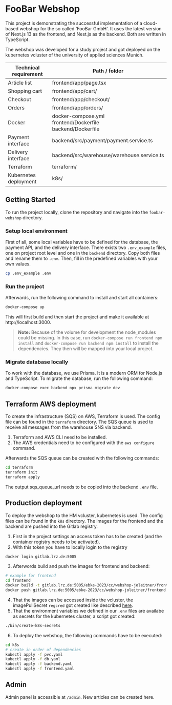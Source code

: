 # FooBar Webshop

This project is demonstrating the successful implementation of a cloud-based webshop for the so called 'FooBar GmbH'.
It uses the latest version of Next.js 13 as the frontend, and Nest.js as the backend. Both are written in TypeScript.

The webshop was developed for a study project and got deployed on the kubernetes vcluster of the university of applied sciences Munich.

| **Technical requirement** | **Path / folder**                                                 |
| ------------------------- | ----------------------------------------------------------------- |
| Article list              | frontend/app/page.tsx                                             |
| Shopping cart             | frontend/app/cart/                                                |
| Checkout                  | frontend/app/checkout/                                            |
| Orders                    | frontend/app/orders/                                              |
| Docker                    | docker-compose.yml <br>frontend/Dockerfile <br>backend/Dockerfile |
| Payment interface         | backend/src/payment/payment.service.ts                            |
| Delivery interface        | backend/src/warehouse/warehouse.service.ts                        |
| Terraform                 | terraform/                                                        |
| Kubernetes deployment     | k8s/                                                              |

## Getting Started

To run the project locally, clone the repository and navigate into the `foobar-webshop` directory.

### Setup local environment

First of all, some local variables have to be defined for the database, the payment API, and the delivery interface.
There exists two `.env_example` files, one on project root level and one in the `backend` directory.
Copy both files and rename them to `.env`. Then, fill in the predefined variables with your own values.

```bash
cp .env_example .env
```

### Run the project

Afterwards, run the following command to install and start all containers:

```bash
docker-compose up
```

This will first build and then start the project and make it available at http://localhost:3000.

> **Note:** Because of the volume for development the node_modules could be missing.
> In this case, run `docker-compose run frontend npm install` and `docker-compose run backend npm install` to install the dependencies. They then will be mapped into your local project.

### Migrate database locally

To work with the database, we use Prisma. It is a modern ORM for Node.js and TypeScript.
To migrate the database, run the following command:

```bash
docker-compose exec backend npx prisma migrate dev
```

## Terraform AWS deployment

To create the infrastructure (SQS) on AWS, Terraform is used. The config file can be found in the `terraform` directory.
The SQS queue is used to receive all messages from the warehouse SNS via backend.

1. Terraform and AWS CLI need to be installed.
2. The AWS credentials need to be configured with the `aws configure` command.

Afterwards the SQS queue can be created with the following commands:

```bash
cd terraform
terraform init
terraform apply
```

The output sqs_queue_url needs to be copied into the backend `.env` file.

## Production deployment

To deploy the webshop to the HM vcluster, kubernetes is used. The config files can be found in the `k8s` directory.
The images for the frontend and the backend are pushed into the Gitlab registry.

1. First in the project settings an access token has to be created (and the container registry needs to be activated).
2. With this token you have to locally login to the registry

```bash
docker login gitlab.lrz.de:5005
```

3. Afterwords build and push the images for frontend and backend:

```bash
# example for frontend
cd frontend
docker build -t gitlab.lrz.de:5005/ebke-2023/cc/webshop-joleitner/frontend .
docker push gitlab.lrz.de:5005/ebke-2023/cc/webshop-joleitner/frontend
```

4. That the images can be accessed inside the vcluster, the imagePullSecret `regcred` got created like described [here](https://kubernetes.io/docs/tasks/configure-pod-container/pull-image-private-registry/).
5. That the environment variables we defined in our `.env` files are availabe as secrets for the kubernetes cluster, a script got created:

```bash
./bin/create-k8s-secrets
```

6. To deploy the webshop, the following commands have to be executed:

```bash
cd k8s
# create in order of dependencies
kubectl apply -f pvc.yaml
kubectl apply -f db.yaml
kubectl apply -f backend.yaml
kubectl apply -f frontend.yaml
```

## Admin

Admin panel is accessible at `/admin`. New articles can be created here.
